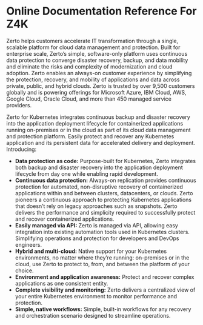 # Online Documentation Reference For Z4K


Zerto helps customers accelerate IT transformation through a single, scalable platform for cloud data management and protection. Built for enterprise scale, Zerto’s simple, software-only platform uses continuous data protection to converge disaster recovery, backup, and data mobility and eliminate the risks and complexity of modernization and cloud adoption. Zerto enables an always-on customer experience by simplifying the protection, recovery, and mobility of applications and data across private, public, and hybrid clouds. Zerto is trusted by over 9,500 customers globally and is powering offerings for Microsoft Azure, IBM Cloud, AWS, Google Cloud, Oracle Cloud, and more than 450 managed service providers.

Zerto for Kubernetes integrates continuous backup and disaster recovery into the application deployment lifecycle for containerized applications running on-premises or in the cloud as part of its cloud data management and protection platform. Easily protect and recover any Kubernetes application and its persistent data for accelerated delivery and deployment. Introducing:

- **Data protection as code:** Purpose-built for Kubernetes, Zerto integrates both backup and disaster recovery into the application deployment lifecycle from day one while enabling rapid development.
-	**Continuous data protection:** Always-on replication provides continuous protection for automated, non-disruptive recovery of containerized applications within and between clusters, datacenters, or clouds. Zerto pioneers a continuous approach to protecting Kubernetes applications that doesn’t rely on legacy approaches such as snapshots. Zerto delivers the performance and simplicity required to successfully protect and recover containerized applications.
-	**Easily managed via API:** Zerto is managed via API, allowing easy integration into existing automation tools used in Kubernetes clusters. Simplifying operations and protection for developers and DevOps engineers.
-	**Hybrid and multi-cloud:** Native support for your Kubernetes environments, no matter where they’re running: on-premises or in the cloud, use Zerto to protect to, from, and between the platform of your choice.
-	**Environment and application awareness:** Protect and recover complex applications as one consistent entity.
-	**Complete visibility and monitoring:** Zerto delivers a centralized view of your entire Kubernetes environment to monitor performance and protection.
-	**Simple, native workflows:** Simple, built-in workflows for any recovery and orchestration scenario designed to streamline operations.
